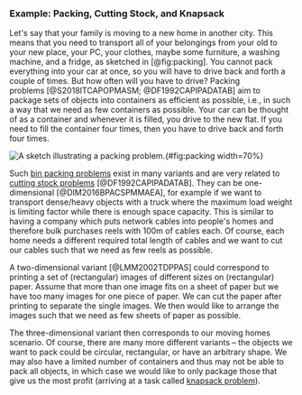 ### Example: Packing, Cutting Stock, and Knapsack

Let's say that your family is moving to a new home in another city.
This means that you need to transport all of your belongings from your old to your new place, your PC, your clothes, maybe some furniture, a washing machine, and a fridge, as sketched in [@fig:packing].
You cannot pack everything into your car at once, so you will have to drive back and forth a couple of times.
But how often will you have to drive?
Packing problems&nbsp;[@S2018ITCAPOPMASM; @DF1992CAPIPADATAB] aim to package sets of objects into containers as efficient as possible, i.e., in such a way that we need as few containers as possible.
Your car can be thought of as a container and whenever it is filled, you drive to the new flat.
If you need to fill the container four times, then you have to drive back and forth four times.

![A sketch illustrating a packing problem.](\relative.path{packing.svgz}){#fig:packing width=70%}

Such [bin packing problems](https://en.wikipedia.org/wiki/Bin_packing_problem) exist in many variants and are very related to [cutting stock problems](https://en.wikipedia.org/wiki/Cutting_stock_problem)&nbsp;[@DF1992CAPIPADATAB].
They can be one-dimensional&nbsp;[@DIM2016BPACSPMMAEA], for example if we want to transport dense/heavy objects with a truck where the maximum load weight is limiting factor while there is enough space capacity.
This is similar to having a company which puts network cables into people's homes and therefore bulk purchases reels with 100m of cables each.
Of course, each home needs a different required total length of cables and we want to cut our cables such that we need as few reels as possible.

A two-dimensional variant&nbsp;[@LMM2002TDPPAS] could correspond to printing a set of (rectangular) images of different sizes on (rectangular) paper.
Assume that more than one image fits on a sheet of paper but we have too many images for one piece of paper.
We can cut the paper after printing to separate the single images.
We then would like to arrange the images such that we need as few sheets of paper as possible.

The three-dimensional variant then corresponds to our moving homes scenario.
Of course, there are many more different variants &ndash; the objects we want to pack could be circular, rectangular, or have an arbitrary shape.
We may also have a limited number of containers and thus may not be able to pack all objects, in which case we would like to only package those that give us the most profit (arriving at a task called [knapsack problem](https://en.wikipedia.org/wiki/Knapsack_problem)).   
